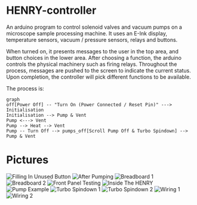 # HENRY-controller

An arduino program to control solenoid valves and vacuum pumps on a microscope sample processing machine. It uses an E-Ink display, temperature sensors, vacuum / pressure sensors, relays and buttons.

When turned on, it presents messages to the user in the top area, and button choices in the lower area. After choosing a function, the arduino controls the physical machinery such as firing relays. Throughout the process, messages are pushed to the screen to indicate the current status. Upon completion, the controller will pick different functions to be available.

The process is:
```mermaid
graph
off[Power Off] -- "Turn On (Power Connected / Reset Pin)" ---> Initialisation
Initialisation --> Pump & Vent
Pump <---> Vent
Pump --> Heat --> Vent
Pump -- Turn Off --> pumps_off[Scroll Pump Off & Turbo Spindown] --> Pump & Vent
```

# Pictures
![Filling In Unused Button](https://github.com/pw-64/HENRY-controller/blob/main/Photos/After%20Filling%20In%20Unused%20Button.jpg)
![After Pumping](https://github.com/pw-64/HENRY-controller/blob/main/Photos/After%20Pumping.jpg)
![Breadboard 1](https://github.com/pw-64/HENRY-controller/blob/main/Photos/Breadboard%201.jpg)
![Breadboard 2](https://github.com/pw-64/HENRY-controller/blob/main/Photos/Breadboard%202.jpg)
![Front Panel Testing](https://github.com/pw-64/HENRY-controller/blob/main/Photos/Front%20Panel%20Testing.jpg)
![Inside The HENRY](https://github.com/pw-64/HENRY-controller/blob/main/Photos/Inside%20The%20HENRY.jpg)
![Pump Example](https://github.com/pw-64/HENRY-controller/blob/main/Photos/Pump%20Example.jpg)
![Turbo Spindown 1](https://github.com/pw-64/HENRY-controller/blob/main/Photos/Turbo%20Spindown%201.jpg)
![Turbo Spindown 2](https://github.com/pw-64/HENRY-controller/blob/main/Photos/Turbo%20Spindown%202.jpeg)
![Wiring 1](https://github.com/pw-64/HENRY-controller/blob/main/Photos/Wiring%201.jpg)
![Wiring 2](https://github.com/pw-64/HENRY-controller/blob/main/Photos/Wiring%202.jpg)
